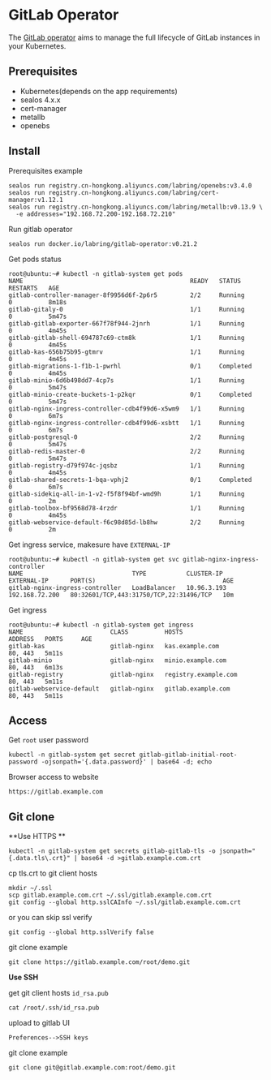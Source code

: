 # GitLab Operator

The [GitLab operator](https://gitlab.com/gitlab-org/cloud-native/gitlab-operator) aims to manage the full lifecycle of GitLab instances in your Kubernetes.

## Prerequisites

- Kubernetes(depends on the app requirements)
- sealos 4.x.x
- cert-manager
- metallb
- openebs

## Install

Prerequisites example

```shell
sealos run registry.cn-hongkong.aliyuncs.com/labring/openebs:v3.4.0
sealos run registry.cn-hongkong.aliyuncs.com/labring/cert-manager:v1.12.1
sealos run registry.cn-hongkong.aliyuncs.com/labring/metallb:v0.13.9 \
  -e addresses="192.168.72.200-192.168.72.210"
```

Run gitlab operator

```shell
sealos run docker.io/labring/gitlab-operator:v0.21.2 
```

Get pods status

```shell
root@ubuntu:~# kubectl -n gitlab-system get pods
NAME                                              READY   STATUS      RESTARTS   AGE
gitlab-controller-manager-8f9956d6f-2p6r5         2/2     Running     0          8m18s
gitlab-gitaly-0                                   1/1     Running     0          5m47s
gitlab-gitlab-exporter-667f78f944-2jnrh           1/1     Running     0          4m45s
gitlab-gitlab-shell-694787c69-ctm8k               1/1     Running     0          4m45s
gitlab-kas-656b75b95-gtmrv                        1/1     Running     0          4m45s
gitlab-migrations-1-f1b-1-pwrhl                   0/1     Completed   0          4m45s
gitlab-minio-6d6b498dd7-4cp7s                     1/1     Running     0          5m47s
gitlab-minio-create-buckets-1-p2kqr               0/1     Completed   0          5m47s
gitlab-nginx-ingress-controller-cdb4f99d6-x5wm9   1/1     Running     0          6m7s
gitlab-nginx-ingress-controller-cdb4f99d6-xsbtt   1/1     Running     0          6m7s
gitlab-postgresql-0                               2/2     Running     0          5m47s
gitlab-redis-master-0                             2/2     Running     0          5m47s
gitlab-registry-d79f974c-jqsbz                    1/1     Running     0          4m45s
gitlab-shared-secrets-1-bqa-vphj2                 0/1     Completed   0          6m7s
gitlab-sidekiq-all-in-1-v2-f5f8f94bf-wmd9h        1/1     Running     0          2m
gitlab-toolbox-bf9568d78-4rzdr                    1/1     Running     0          4m45s
gitlab-webservice-default-f6c98d85d-lb8hw         2/2     Running     0          2m
```

Get ingress service, makesure have `EXTERNAL-IP`

```shell
root@ubuntu:~# kubectl -n gitlab-system get svc gitlab-nginx-ingress-controller
NAME                              TYPE           CLUSTER-IP    EXTERNAL-IP      PORT(S)                                   AGE
gitlab-nginx-ingress-controller   LoadBalancer   10.96.3.193   192.168.72.200   80:32601/TCP,443:31750/TCP,22:31496/TCP   10m
```

Get ingress

```shell
root@ubuntu:~# kubectl -n gitlab-system get ingress
NAME                        CLASS          HOSTS                  ADDRESS   PORTS     AGE
gitlab-kas                  gitlab-nginx   kas.example.com                  80, 443   5m11s
gitlab-minio                gitlab-nginx   minio.example.com                80, 443   6m13s
gitlab-registry             gitlab-nginx   registry.example.com             80, 443   5m11s
gitlab-webservice-default   gitlab-nginx   gitlab.example.com               80, 443   5m11s
```

## Access

Get `root` user password

```shell
kubectl -n gitlab-system get secret gitlab-gitlab-initial-root-password -ojsonpath='{.data.password}' | base64 -d; echo
```

Browser access to website

```shell
https://gitlab.example.com
```

## Git clone

**Use HTTPS **

```shell
kubectl -n gitlab-system get secrets gitlab-gitlab-tls -o jsonpath="{.data.tls\.crt}" | base64 -d >gitlab.example.com.crt
```

cp tls.crt to git client hosts

```shell
mkdir ~/.ssl
scp gitlab.example.com.crt ~/.ssl/gitlab.example.com.crt
git config --global http.sslCAInfo ~/.ssl/gitlab.example.com.crt
```
or you can skip ssl verify
```
git config --global http.sslVerify false
```

git clone example

```shell
git clone https://gitlab.example.com/root/demo.git
```

**Use SSH**

get git client hosts `id_rsa.pub`

```shell
cat /root/.ssh/id_rsa.pub  
```

upload to gitlab UI

```shell
Preferences-->SSH keys
```

git clone example

```shell
git clone git@gitlab.example.com:root/demo.git
```
